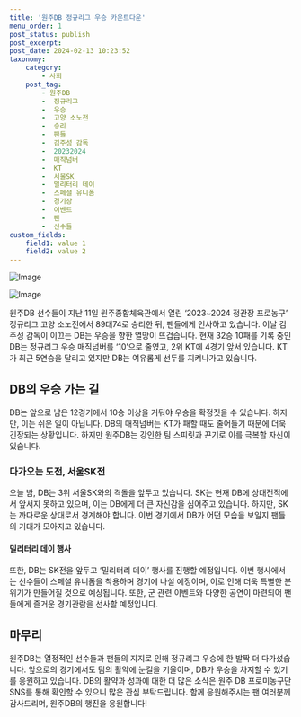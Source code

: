 ```yaml
---
title: '원주DB 정규리그 우승 카운트다운'
menu_order: 1
post_status: publish
post_excerpt: 
post_date: 2024-02-13 10:23:52
taxonomy:
    category:
        - 사회
    post_tag:
        - 원주DB
        -  정규리그
        -  우승
        -  고양 소노전
        -  승리
        -  팬들
        -  김주성 감독
        -  20232024
        -  매직넘버
        -  KT
        -  서울SK
        -  밀리터리 데이
        -  스페셜 유니폼
        -  경기장
        -  이벤트
        -  팬
        -  선수들
custom_fields:
    field1: value 1
    field2: value 2
---
```


![Image](https://imgnews.pstatic.net/image/087/2024/02/13/0001025570_001_20240213000305372.jpg?type=w647)

![Image](https://imgnews.pstatic.net/image/087/2024/02/13/0001025570_002_20240213000305414.png?type=w647)

원주DB 선수들이 지난 11일 원주종합체육관에서 열린 ‘2023~2024 정관장 프로농구’ 정규리그 고양 소노전에서 89대74로 승리한 뒤, 팬들에게 인사하고 있습니다. 이날 김주성 감독이 이끄는 DB는 우승을 향한 열망이 뜨겁습니다. 현재 32승 10패를 기록 중인 DB는 정규리그 우승 매직넘버를 ‘10’으로 줄였고, 2위 KT에 4경기 앞서 있습니다. KT가 최근 5연승을 달리고 있지만 DB는 여유롭게 선두를 지켜나가고 있습니다. 
## DB의 우승 가는 길
DB는 앞으로 남은 12경기에서 10승 이상을 거둬야 우승을 확정짓을 수 있습니다. 하지만, 이는 쉬운 일이 아닙니다. DB의 매직넘버는 KT가 패할 때도 줄어들기 때문에 더욱 긴장되는 상황입니다. 하지만 원주DB는 강인한 팀 스피릿과 끈기로 이를 극복할 자신이 있습니다.
### 다가오는 도전, 서울SK전
오늘 밤, DB는 3위 서울SK와의 격돌을 앞두고 있습니다. SK는 현재 DB에 상대전적에서 앞서지 못하고 있으며, 이는 DB에게 더 큰 자신감을 심어주고 있습니다. 하지만, SK는 까다로운 상대로서 경계해야 합니다. 이번 경기에서 DB가 어떤 모습을 보일지 팬들의 기대가 모아지고 있습니다.
#### 밀리터리 데이 행사
또한, DB는 SK전을 앞두고 ‘밀리터리 데이’ 행사를 진행할 예정입니다. 이번 행사에서는 선수들이 스페셜 유니폼을 착용하며 경기에 나설 예정이며, 이로 인해 더욱 특별한 분위기가 만들어질 것으로 예상됩니다. 또한, 군 관련 이벤트와 다양한 공연이 마련되어 팬들에게 즐거운 경기관람을 선사할 예정입니다.
## 마무리
원주DB는 열정적인 선수들과 팬들의 지지로 인해 정규리그 우승에 한 발짝 더 다가섰습니다. 앞으로의 경기에서도 팀의 활약에 눈길을 기울이며, DB가 우승을 차지할 수 있기를 응원하고 있습니다. DB의 활약과 성과에 대한 더 많은 소식은 원주 DB 프로미농구단 SNS를 통해 확인할 수 있으니 많은 관심 부탁드립니다. 함께 응원해주시는 팬 여러분께 감사드리며, 원주DB의 행진을 응원합니다!
